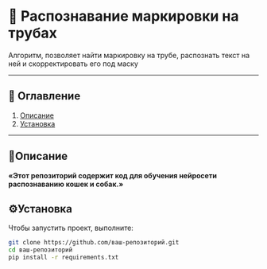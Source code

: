 # 🚀 Распознавание маркировки на трубах

Алгоритм, позволяет найти маркировку на трубе, распознать текст на ней и скорректировать его под маску

---

## 📌 Оглавление
1. [Описание](#📝Описание) 
2. [Установка](⚙️Установка)   

---

## 📝Описание
**«Этот репозиторий содержит код для обучения нейросети распознаванию кошек и собак.»**

## ⚙️Установка

Чтобы запустить проект, выполните:

```bash
git clone https://github.com/ваш-репозиторий.git
cd ваш-репозиторий
pip install -r requirements.txt
